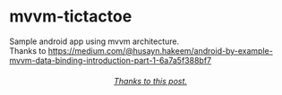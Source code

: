 # mvvm-tictactoe
Sample android app using mvvm architecture.<br>
Thanks to https://medium.com/@husayn.hakeem/android-by-example-mvvm-data-binding-introduction-part-1-6a7a5f388bf7

<h6 align="center"><a href="https://medium.com/@husayn.hakeem/android-by-example-mvvm-data-binding-introduction-part-1-6a7a5f388bf7">Thanks to this post.</a></h6>
